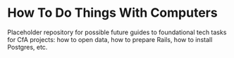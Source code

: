 How To Do Things With Computers
=====

Placeholder repository for possible future guides to foundational tech tasks for CfA projects: how to open data, how to prepare Rails, how to install Postgres, etc.
